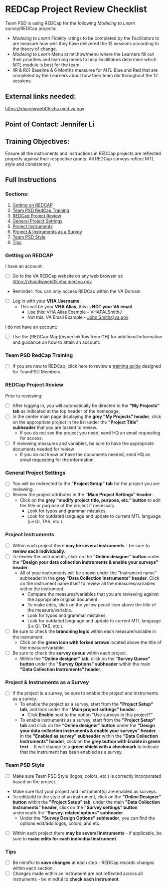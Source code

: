 # **REDCap Project Review Checklist**

Team PSD is using REDCap for the following *Modeling to Learn* survey/REDCap projects:
- *Modeling to Learn* Fidelity ratings to be completed by the Facilitators to are measure how well they have delivered the 12 sessions according to the theory of change.
- *Modeling to Learn* Menu at mtl.how/menu where the Learners fill out their priorities and learning needs to help Facilitators determine which *MTL* module is best for the team.
- IIR & R01 Baseline & 6 Months measures for *MTL* Blue and Red that are completed by the Learners about how their team did throughout the 12 sessions. 

## External links needed:
https://vhacdwweb05.vha.med.va.gov

## Point of Contact: Jennifer Li

## Training Objectives:
Ensure all the instruments and instructions in REDCap projects are reflected properly against their respective grants.
All REDCap surveys reflect MTL style and consistency.

## Full Instructions

### Sections:
1. [Getting on REDCAP](#Getting-on-REDCAP)
2. [Team PSD RedCap Training](#Team-PSD-RedCap-Training)
3. [REDCap Project Review](#REDCap-Project-Review)
4. [General Project Settings](#General-Project-Settings)
5. [Project Instruments](#Project-Instruments)
6. [Project & Instruments as a Survey](#Project-&-Instruments-as-a-Survey)
7. [Team PSD Style](#Team-PSD-Style)
8. [Tips](#Tips)

### Getting on REDCAP

I have an account:
- [ ]	Go to the VA REDCap website on any web browser at: https://vhacdwweb05.vha.med.va.gov
   - Reminder: You can only access REDCap within the VA Domain.
- [ ] Log in with your **VHA Username**.
   - This will be your **VHA Alias**, this is **NOT your VA email**.
     - Use this: VHA Alias Example – VHAPALSmithJ
     - Not this: VA Email Example - John.Smith@va.gov
   
I do not have an account:
- [ ] Use the [REDCap Map](hyperlink this from GH) for additional information and guidance on how to attain an account.

### Team PSD RedCap Training
- [ ] If you are new to REDCap, click here to review a [training guide](https://github.com/lzim/teampsd/blob/master/resources/training_guides/redcap/va_redcap.md) designed for TeamPSD Members.

### REDCap Project Review

Prior to reviewing:

- [ ] After logging in, you will automatically be directed to the **"My Projects" tab** as indicated at the top header of the homepage. 
- [ ] In the center main page displaying the **grey "My Projects" header**, click on the appropriate project in the list under the **"Project Title" subheader** that you are tasked to review.
   - If you do not see the project you need, send HQ an email requesting for access.
- [ ] If reviewing measures and variables, be sure to have the appropriate documents needed for review
   - If you do not know or have the documents needed, send HQ an email requesting for the information.

### General Project Settings
- [ ] You will be redirected to the **"Project Setup" tab** for the project you are reviewing. 
- [ ] Review the project attributes in the **"Main Project Settings" header**.
   - Click on the **grey “modify project title, purpose, etc.” button** to edit the title or purpose of the project if necessary.
     - Look for typos and grammar mistakes.
     - Look for outdated language and update to current MTL language (i.e QI, TAS, etc.).
     
### Project Instruments
- [ ] Within each project there **may be several instruments** - be sure to **review each individually**.
- [ ] To review the instruments, click on the **“Online designer” button** under the **"Design your data collection instruments & enable your surveys" header**.
   - All of your instruments will be shown under the "Instrument name" subheader in the **grey "Data Collection Instruments" header**. Click on the instrument name itself to review all the measures/variables within the instrument.
        - Compare the measures/variables that you are reviewing against the appropriate original document.
        - To make edits, click on the yellow pencil icon above the title of the measure/variable.
        - Look for typos and grammar mistakes.
        - Look for outdated language and update to current MTL language (i.e QI, TAS, etc.).
- [ ] Be sure to check the **branching logic** within each measure/variable in the instrument.
   - Click on the **green icon with forked arrows** located above the title of the measure/variable. 
- [ ] Be sure to check the **survey queue** within each project.
   - Within the **"Online designer" tab**, click on the “**Survey Queue” button** under the **"Survey Options" subheader** within the main **"Data Collection Instruments" header**.

### Project & Instruments as a Survey
- [ ] If the project is a survey, be sure to enable the project and instruments as a survey.
   - To enable the project as a survey, start from the **"Project Setup" tab**, and look under the **"Main project settings" header**.
       - Click **Enable** next to the option “Use surveys in this project?” 
   - To enable instruments as a survey, start from the **"Project Setup" tab** and click on the **“Online designer” button** under the **"Design your data collection instruments & enable your surveys" header**.
           - In the **"Enabled as survey" subheader** within the **"Data Collection Instruments" header**, click on the **grey button with Enable in green text**. 
           - It will change to a **green shield with a checkmark** to indicate that the instrument has been enabled as a survey.
           
### Team PSD Style 
- [ ]	Make sure Team PSD Style (logos, colors, etc.) is correctly incorporated based on the project. 
   - Make sure that your project and instrument(s) are enabled as surveys.
   - To edit/add to the style of an instrument, click on the **"Online Designer" button** within the **"Project Setup" tab**, under the main **"Data Collection Instruments" header**, click on the **"Survey settings" button** underneath the **"Survey-related options" subheader**.
      - Under the **"Survey Design Options" subheader**, you can find the options edit/add logos, colors, and etc.
- [ ] Within each project there **may be several instruments** - if applicable, be sure to **make edits for each individual instrument**.

### Tips
- [ ] Be mindful to **save changes** at each step - REDCap records changes within each section.
- [ ] Changes made within an instrument are not reflected across all instruments - be mindful to **check each instrument**.

